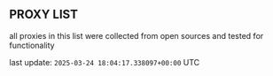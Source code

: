 ## PROXY LIST

all proxies in this list were collected from open sources and tested for functionality

last update: `2025-03-24 18:04:17.338097+00:00` UTC
